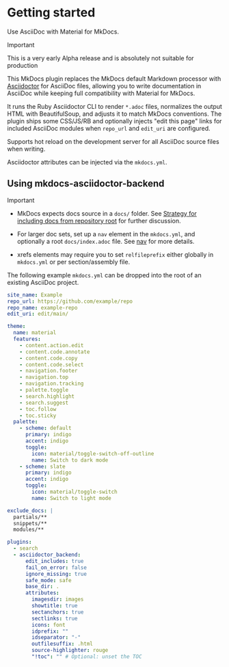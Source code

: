 # Getting started

Use AsciiDoc with Material for MkDocs.

> [!IMPORTANT]
> This is a very early Alpha release and is absolutely not suitable for production

This MkDocs plugin replaces the MkDocs default Markdown processor with [Asciidoctor](https://asciidoctor.org/) for AsciiDoc files, allowing you to write documentation in AsciiDoc while keeping full compatibility with Material for MkDocs. 

It runs the Ruby Asciidoctor CLI to render `*.adoc` files, normalizes the output HTML with BeautifulSoup, and adjusts it to match MkDocs conventions.
The plugin ships some CSS/JS/RB and optionally injects "edit this page" links for included AsciiDoc modules when `repo_url` and `edit_uri` are configured.

Supports hot reload on the development server for all AsciiDoc source files  when writing.

Asciidoctor attributes can be injected via the `mkdocs.yml`.

## Using mkdocs-asciidoctor-backend

> [!IMPORTANT]
>
> - MkDocs expects docs source in a `docs/` folder. See [Strategy for including docs from repository root](https://github.com/mkdocs/mkdocs/discussions/3062) for further discussion.
> 
> - For larger doc sets, set up a `nav` element in the `mkdocs.yml`, and optionally a root `docs/index.adoc` file. See [nav](https://www.mkdocs.org/user-guide/configuration/#nav) for more details.
> 
> - xrefs elements may require you to set `relfileprefix` either globally in `mkdocs.yml` or per section/assembly file.

The following example `mkdocs.yml` can be dropped into the root of an existing AsciiDoc project. 

```yaml
site_name: Example
repo_url: https://github.com/example/repo
repo_name: example-repo
edit_uri: edit/main/

theme:
  name: material
  features:
    - content.action.edit
    - content.code.annotate
    - content.code.copy
    - content.code.select
    - navigation.footer
    - navigation.top
    - navigation.tracking
    - palette.toggle
    - search.highlight
    - search.suggest
    - toc.follow
    - toc.sticky
  palette:
    - scheme: default
      primary: indigo
      accent: indigo
      toggle:
        icon: material/toggle-switch-off-outline
        name: Switch to dark mode
    - scheme: slate
      primary: indigo
      accent: indigo
      toggle:
        icon: material/toggle-switch
        name: Switch to light mode

exclude_docs: |
  partials/**
  snippets/**
  modules/**

plugins:
  - search
  - asciidoctor_backend:
      edit_includes: true
      fail_on_error: false
      ignore_missing: true
      safe_mode: safe
      base_dir: .
      attributes:
        imagesdir: images
        showtitle: true
        sectanchors: true
        sectlinks: true
        icons: font
        idprefix: ""
        idseparator: "-"
        outfilesuffix: .html
        source-highlighter: rouge
        "!toc": "" # Optional: unset the TOC
```
